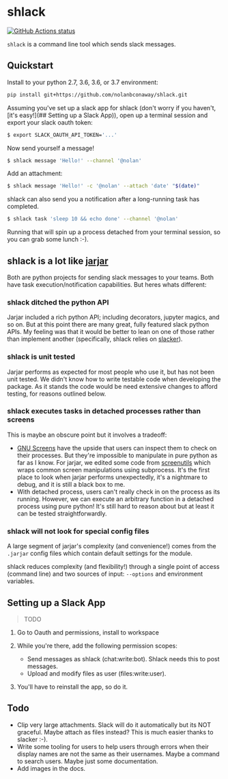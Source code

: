 # shlack

[![GitHub Actions status](https://github.com/nolanbconaway/shlack/workflows/Main%20Workflow/badge.svg)](https://github.com/nolanbconaway/shlack/actions)

`shlack` is a command line tool which sends slack messages.

## Quickstart

Install to your python 2.7, 3.6, 3.6, or 3.7 environment:

``` sh
pip install git+https://github.com/nolanbconaway/shlack.git
```

Assuming you've set up a slack app for shlack (don't worry if you haven't, [it's easy!](## Setting up a Slack App)), open up a terminal session and export your slack oauth token:

``` sh
$ export SLACK_OAUTH_API_TOKEN='...'
```

Now send yourself a message!

``` sh
$ shlack message 'Hello!' --channel '@nolan'
```

Add an attachment:

``` sh
$ shlack message 'Hello!' -c '@nolan' --attach 'date' "$(date)"
```

shlack can also send you a notification after a long-running task has completed.

``` sh
$ shlack task 'sleep 10 && echo done' --channel '@nolan'
```

Running that will spin up a process detached from your terminal session, so you can  grab some lunch :-).

## shlack is a lot like [jarjar](https://github.com/AusterweilLab/jarjar)

Both are python projects for sending slack messages to your teams. Both have task execution/notification capabilities. But heres whats different:

### shlack ditched the python API

Jarjar included a rich python API; including decorators, jupyter magics, and so on. But at this point there are many great, fully featured slack python APIs. My feeling was that it would be better to lean on one of those rather than implement another (specifically, shlack relies on [slacker](https://github.com/os/slacker)).

### shlack is unit tested

Jarjar performs as expected for most people who use it, but has not been unit tested. We didn't know how to write testable code when developing the package. As it stands the code would be need extensive changes to afford testing, for reasons outlined below.

### shlack executes tasks in detached processes rather than screens 

This is maybe an obscure point but it involves a tradeoff:

* [GNU Screens](https://www.gnu.org/software/screen/) have the upside that users can inspect them to check on their processes. But they're impossible to manipulate in pure python as far as I know. For jarjar, we edited some code from [screenutils](https://github.com/Christophe31/screenutils) which wraps common screen manipulations using subprocess. It's the first place to look when jarjar performs unexpectedly, it's a nightmare to debug, and it is still a black box to me.
* With detached process, users can't really check in on the process as its running. However, we can execute an arbitrary function in a detached process using pure python! It's still hard to reason about but at least it can be tested straightforwardly.

### shlack will not look for special config files

A large segment of jarjar's complexity (and convenience!) comes from the `.jarjar` config files which contain default settings for the module.

shlack reduces complexity (and flexibility!) through a single point of access (command line) and two sources of input: `--options` and environment variables.

## Setting up a Slack App

 > TODO

1. Go to Oauth and permissions, install to workspace
2. While you're there, add the following permission scopes:
    - Send messages as shlack (chat:write:bot). Shlack needs this to post messages.
    - Upload and modify files as user (files:write:user).

3. You'll have to reinstall the app, so do it.

## Todo

* Clip very large attachments. Slack will do it automatically but its NOT graceful. Maybe attach as files instead? This is much easier thanks to slacker :-).
* Write some tooling for users to help users through errors when their display names are not the same as their usernames. Maybe a command to search users. Maybe just some documentation.
* Add images in the docs.

